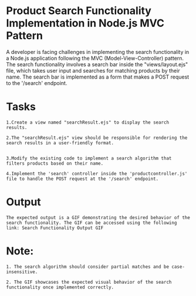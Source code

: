 # Product Search Functionality Implementation in Node.js MVC Pattern

A developer is facing challenges in implementing the search functionality in a Node.js application following the MVC (Model-View-Controller) pattern. The search functionality involves a search bar inside the "views/layout.ejs" file, which takes user input and searches for matching products by their name. The search bar is implemented as a form that makes a POST request to the '/search' endpoint.

# Tasks

    1.Create a view named "searchResult.ejs" to display the search results.

    2.The "searchResult.ejs" view should be responsible for rendering the search results in a user-friendly format.


    3.Modify the existing code to implement a search algorithm that filters products based on their name.

    4.Implement the 'search' controller inside the 'productcontroller.js' file to handle the POST request at the '/search' endpoint.

# Output

    The expected output is a GIF demonstrating the desired behavior of the search functionality. The GIF can be accessed using the following link: Search Functionality Output GIF

# Note:

    1. The search algorithm should consider partial matches and be case-insensitive.

    2. The GIF showcases the expected visual behavior of the search functionality once implemented correctly.
